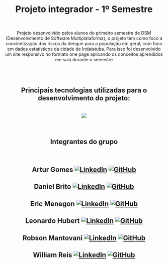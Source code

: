 <div align="center" style="text-align: center;">
<h1>Projeto integrador - 1º Semestre</h1>
<br>
<p>Projeto desenvolvido pelos alunos do primeiro semestre de DSM (Desenvolvimento de Software Multiplataforma), o projeto tem como foco a concientização dos riscos da dengue para a população em geral, com foco em dados estatísticos da cidade de Indaiatuba. Para isso foi desenvolvido um site responsivo no formato one page aplicando os conceitos aprendidos em sala durante o semestre
</p>

</div>

<br><br> 
  <h2 align="center">Principais tecnologias utilizadas para o desenvolvimento do projeto:</h2>
</br>
<div align="center">
<img src="https://skillicons.dev/icons?i=html,css,js,git,github,vscode,figma&perline=8" />
</div>
<br><br>
<div align="center" style="text-align: center;">
<h2>Integrantes do grupo</h2>
<br> 

## Artur Gomes  [![LinkedIn](https://img.shields.io/badge/LinkedIn-0077B5?style=for-the-badge&logo=linkedin&logoColor=white)](https://www.linkedin.com/in/arthur-davi-gomes-a3115b207?trk-contact-info) [![GitHub](https://img.shields.io/badge/GitHub-181717?style=for-the-badge&logo=github&logoColor=white)](https://www.github.com/ArthurDG2)
## Daniel Brito  [![LinkedIn](https://img.shields.io/badge/LinkedIn-0077B5?style=for-the-badge&logo=linkedin&logoColor=white)](https://www.linkedin.com/in/daniel-brito-da-silva-júnior-20b83b315) [![GitHub](https://img.shields.io/badge/GitHub-181717?style=for-the-badge&logo=github&logoColor=white)](https://www.github.com/DanielBritoSJunior)
## Eric Menegon  [![LinkedIn](https://img.shields.io/badge/LinkedIn-0077B5?style=for-the-badge&logo=linkedin&logoColor=white)](https://www.linkedin.com/in/eric-vinicius-da-silva-menegon) [![GitHub](https://img.shields.io/badge/GitHub-181717?style=for-the-badge&logo=github&logoColor=white)](https://github.com/ericmeneg)
## Leonardo Hubert  [![LinkedIn](https://img.shields.io/badge/LinkedIn-0077B5?style=for-the-badge&logo=linkedin&logoColor=white)](https://www.linkedin.com/in/leonardo-hubert-b01b94315/) [![GitHub](https://img.shields.io/badge/GitHub-181717?style=for-the-badge&logo=github&logoColor=white)](https://www.github.com/leohubert27)
## Robson Mantovani  [![LinkedIn](https://img.shields.io/badge/LinkedIn-0077B5?style=for-the-badge&logo=linkedin&logoColor=white)](https://www.linkedin.com/in/robson-alan-mantovani-1a67b4136?utm_source=share&utm_campaign=share_via&utm_content=profile&utm_medium=android_app) [![GitHub](https://img.shields.io/badge/GitHub-181717?style=for-the-badge&logo=github&logoColor=white)](https://github.com/robson817)
## William Reis  [![LinkedIn](https://img.shields.io/badge/LinkedIn-0077B5?style=for-the-badge&logo=linkedin&logoColor=white)](https://www.linkedin.com/in/william-reis1989) [![GitHub](https://img.shields.io/badge/GitHub-181717?style=for-the-badge&logo=github&logoColor=white)](https://github.com/willsreis)